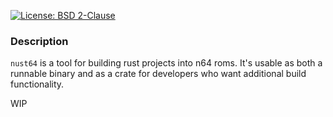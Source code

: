 [![License: BSD 2-Clause](https://img.shields.io/badge/License-BSD%202--Clause-blue)](LICENSE)
### Description
`nust64` is a tool for building rust projects into n64 roms. It's usable as both a runnable binary and as a crate for developers who want additional build functionality.

WIP
